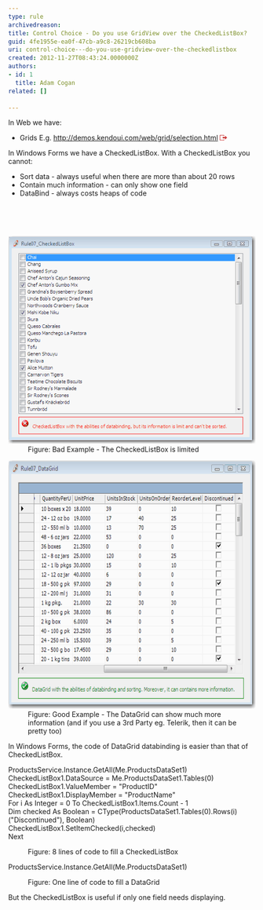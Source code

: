 ```yaml
---
type: rule
archivedreason: 
title: Control Choice - Do you use GridView over the CheckedListBox?
guid: 4fe1955e-ea0f-47cb-a9c8-26219cb608ba
uri: control-choice---do-you-use-gridview-over-the-checkedlistbox
created: 2012-11-27T08:43:24.0000000Z
authors:
- id: 1
  title: Adam Cogan
related: []

---
```



<div>In Web we have:<br></div>
<ul><li>Grids E.g. <a href="http://demos.kendoui.com/web/grid/selection.html">http://demos.kendoui.com/web/grid/selection.html</a> <img title="You are now leaving SSW" src="../../assets/external.gif" alt="" /></li></ul>
<div>In Windows Forms we have a CheckedListBox. With a CheckedListBox you cannot:</div>
<ul><li>Sort data - always useful when there are more than about 20 rows</li>
<li>Contain much information - can only show one field</li>
<li>DataBind - always costs heaps of code</li></ul>
<br><excerpt class='endintro'></excerpt><br>
​​
<dl class="badImage"><dt> <img alt="CheckedListBox" src="../../assets/UsingCheckedListBox.gif" /> </dt><dd>Figure: Bad Example - The CheckedListBox is limited</dd></dl><dl class="goodImage"><dt> <img alt="DataGrid" src="../../assets/UsingDataGrid.gif" width="601" height="506" /> </dt><dd>Figure: Good Example - The DataGrid can show much more information (and if you use a 3rd Party eg. Telerik, then it can be pretty too)</dd></dl><div>In Windows Forms, the code of DataGrid databinding is easier than that of CheckedListBox.</div><dl class="badCode"><dt><p>ProductsService.Instance.GetAll(Me.ProductsDataSet1)<br>CheckedListBox1.DataSource = Me.ProductsDataSet1.Tables(0)<br>CheckedListBox1.ValueMember = "ProductID"<br>CheckedListBox1.DisplayMember = "ProductName"<br>For i As Integer = 0 To CheckedListBox1.Items.Count - 1<br>Dim checked As Boolean = CType(ProductsDataSet1.Tables(0).Rows(i)("Discontinued"), Boolean)<br>CheckedListBox1.SetItemChecked(i,checked)<br>Next ​<br></p></dt><dd>Figure: 8 lines of code to fill a CheckedListBox</dd></dl><dl class="goodCode"><dt><p>ProductsService.Instance.GetAll(Me.ProductsDataSet1)</p></dt><dd>Figure: One line of code to fill a DataGrid</dd></dl><div>But the CheckedListBox is useful if only one field needs displaying.</div>


